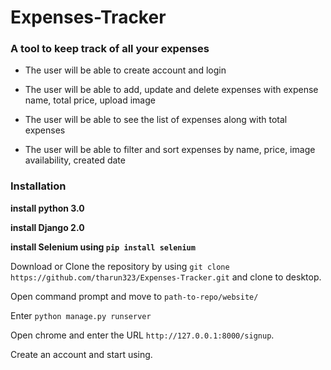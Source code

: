 # Expenses-Tracker 
### A tool to keep track of all your expenses 


- The user will be able to create account and login

- The user will be able to add, update and delete expenses with expense name, total price, upload image


- The user will be able to see the list of expenses along with total expenses

- The user will be able to filter and sort expenses by name, price, image availability, created date

### Installation 

**install python 3.0**
 
**install Django 2.0**

**install  Selenium using `pip install selenium`**


 Download or Clone the repository by using `git clone https://github.com/tharun323/Expenses-Tracker.git` and clone to desktop. 


 Open command prompt and move to `path-to-repo/website/`


 Enter `python manage.py runserver`


 Open chrome and enter the URL `http://127.0.0.1:8000/signup`.


 Create an account and start using.
